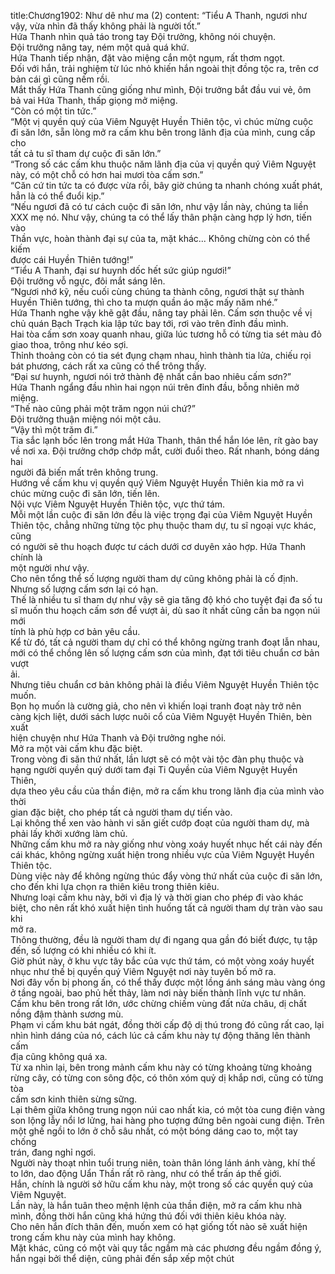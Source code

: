 title:Chương1902: Như dê như ma (2)
content:
“Tiểu A Thanh, ngươi như vậy, vừa nhìn đã thấy không phải là người tốt.”<br>Hứa Thanh nhìn quả táo trong tay Đội trưởng, không nói chuyện.<br>Đội trưởng nâng tay, ném một quả quá khứ.<br>Hứa Thanh tiếp nhận, đặt vào miệng cắn một ngụm, rất thơm ngọt.<br>Đối với hắn, trải nghiệm từ lúc nhỏ khiến hắn ngoài thịt đồng tộc ra, trên cơ<br>bản cái gì cũng nếm rồi.<br>Mắt thấy Hứa Thanh cũng giống như mình, Đội trưởng bắt đầu vui vẻ, ôm<br>bả vai Hứa Thanh, thấp giọng mở miệng.<br>“Còn có một tin tức.”<br>“Một vị quyền quý của Viêm Nguyệt Huyền Thiên tộc, vì chúc mừng cuộc<br>đi săn lớn, sẵn lòng mở ra cấm khu bên trong lãnh địa của mình, cung cấp cho<br>tất cả tu sĩ tham dự cuộc đi săn lớn.”<br>“Trong số các cấm khu thuộc năm lãnh địa của vị quyền quý Viêm Nguyệt<br>này, có một chỗ có hơn hai mươi tòa cấm sơn.”<br>“Căn cứ tin tức ta có được vừa rồi, bây giờ chúng ta nhanh chóng xuất phát,<br>hẳn là có thể đuổi kịp.”<br>“Nếu ngươi đã có tư cách cuộc đi săn lớn, như vậy lần này, chúng ta liền<br>XXX mẹ nó. Như vậy, chúng ta có thể lấy thân phận càng hợp lý hơn, tiến vào<br>Thần vực, hoàn thành đại sự của ta, mặt khác... Không chừng còn có thể kiếm<br>được cái Huyền Thiên tướng!”<br>“Tiểu A Thanh, đại sư huynh dốc hết sức giúp ngươi!”<br>Đội trưởng vỗ ngực, đôi mắt sáng lên.<br>“Ngươi nhớ kỹ, nếu cuối cùng chúng ta thành công, ngươi thật sự thành<br>Huyền Thiên tướng, thì cho ta mượn quần áo mặc mấy năm nhé.”<br>Hứa Thanh nghe vậy khẽ gật đầu, nâng tay phải lên. Cấm sơn thuộc về vị<br>chủ quán Bạch Trạch kia lập tức bay tới, rơi vào trên đỉnh đầu mình.<br>Hai tòa cấm sơn xoay quanh nhau, giữa lúc tương hỗ có từng tia sét màu đỏ<br>giao thoa, trông như kéo sợi.<br>Thỉnh thoảng còn có tia sét đụng chạm nhau, hình thành tia lửa, chiếu rọi<br>bát phương, cách rất xa cũng có thể trông thấy.<br>“Đại sư huynh, ngươi nói trở thành đệ nhất cần bao nhiêu cấm sơn?”<br>Hứa Thanh ngẩng đầu nhìn hai ngọn núi trên đỉnh đầu, bỗng nhiên mở<br>miệng.<br>“Thế nào cũng phải một trăm ngọn núi chứ?”<br>Đội trưởng thuận miệng nói một câu.<br>“Vậy thì một trăm đi.”<br>Tia sắc lạnh bốc lên trong mắt Hứa Thanh, thân thể hắn lóe lên, rít gào bay<br>về nơi xa. Đội trưởng chớp chớp mắt, cười đuổi theo. Rất nhanh, bóng dáng hai<br>người đã biến mất trên không trung.<br>Hướng về cấm khu vị quyền quý Viêm Nguyệt Huyền Thiên kia mở ra vì<br>chúc mừng cuộc đi săn lớn, tiến lên.<br>Nội vực Viêm Nguyệt Huyền Thiên tộc, vực thứ tám.<br>Mỗi một lần cuộc đi săn lớn đều là việc trọng đại của Viêm Nguyệt Huyền<br>Thiên tộc, chẳng những từng tộc phụ thuộc tham dự, tu sĩ ngoại vực khác, cũng<br>có người sẽ thu hoạch được tư cách dưới cơ duyên xảo hợp. Hứa Thanh chính là<br>một người như vậy.<br>Cho nên tổng thể số lượng người tham dự cũng không phải là cố định.<br>Nhưng số lượng cấm sơn lại có hạn.<br>Thế là nhiều tu sĩ tham dự như vậy sẽ gia tăng độ khó cho tuyệt đại đa số tu<br>sĩ muốn thu hoạch cấm sơn để vượt ải, dù sao ít nhất cũng cần ba ngọn núi mới<br>tính là phù hợp cơ bản yêu cầu.<br>Kể từ đó, tất cả người tham dự chỉ có thể không ngừng tranh đoạt lẫn nhau,<br>mới có thể chồng lên số lượng cấm sơn của mình, đạt tới tiêu chuẩn cơ bản vượt<br>ải.<br>Nhưng tiêu chuẩn cơ bản không phải là điều Viêm Nguyệt Huyền Thiên tộc<br>muốn.<br>Bọn họ muốn là cường giả, cho nên vì khiến loại tranh đoạt này trở nên<br>càng kịch liệt, dưới sách lược nuôi cổ của Viêm Nguyệt Huyền Thiên, bèn xuất<br>hiện chuyện như Hứa Thanh và Đội trưởng nghe nói.<br>Mở ra một vài cấm khu đặc biệt.<br>Trong vòng đi săn thứ nhất, lần lượt sẽ có một vài tộc đàn phụ thuộc và<br>hạng người quyền quý dưới tam đại Ti Quyền của Viêm Nguyệt Huyền Thiên,<br>dựa theo yêu cầu của thần điện, mở ra cấm khu trong lãnh địa của mình vào thời<br>gian đặc biệt, cho phép tất cả người tham dự tiến vào.<br>Lại không thể xen vào hành vi săn giết cướp đoạt của người tham dự, mà<br>phải lấy khởi xướng làm chủ.<br>Những cấm khu mở ra này giống như vòng xoáy huyết nhục hết cái này đến<br>cái khác, không ngừng xuất hiện trong nhiều vực của Viêm Nguyệt Huyền<br>Thiên tộc.<br>Dùng việc này để không ngừng thúc đẩy vòng thứ nhất của cuộc đi săn lớn,<br>cho đến khi lựa chọn ra thiên kiêu trong thiên kiêu.<br>Nhưng loại cấm khu này, bởi vì địa lý và thời gian cho phép đi vào khác<br>biệt, cho nên rất khó xuất hiện tình huống tất cả người tham dự tràn vào sau khi<br>mở ra.<br>Thông thường, đều là người tham dự đi ngang qua gần đó biết được, tụ tập<br>đến, số lượng có khi nhiều có khi ít.<br>Giờ phút này, ở khu vực tây bắc của vực thứ tám, có một vòng xoáy huyết<br>nhục như thế bị quyền quý Viêm Nguyệt nơi này tuyên bố mở ra.<br>Nơi đây vốn bị phong ấn, có thể thấy được một lồng ánh sáng màu vàng óng<br>ở tầng ngoài, bao phủ hết thảy, làm nơi này biến thành lĩnh vực tư nhân.<br>Cấm khu bên trong rất lớn, ước chừng chiếm vùng đất nửa châu, dị chất<br>nồng đậm thành sương mù.<br>Phạm vi cấm khu bát ngát, đồng thời cấp độ dị thú trong đó cũng rất cao, lại<br>nhìn hình dáng của nó, cách lúc cả cấm khu này tự động thăng lên thành cấm<br>địa cũng không quá xa.<br>Từ xa nhìn lại, bên trong mảnh cấm khu này có từng khoảng từng khoảng<br>rừng cây, có từng con sông độc, có thôn xóm quỷ dị khắp nơi, cũng có từng tòa<br>cấm sơn kinh thiên sừng sững.<br>Lại thêm giữa không trung ngọn núi cao nhất kia, có một tòa cung điện vàng<br>son lộng lẫy nổi lơ lửng, hai hàng pho tượng đứng bên ngoài cung điện. Trên<br>một ghế ngồi to lớn ở chỗ sâu nhất, có một bóng dáng cao to, một tay chống<br>trán, đang nghỉ ngơi.<br>Người này thoạt nhìn tuổi trung niên, toàn thân lóng lánh ánh vàng, khí thế<br>to lớn, dao động Uẩn Thần rất rõ ràng, như có thể trấn áp thế giới.<br>Hắn, chính là người sở hữu cấm khu này, một trong số các quyền quý của<br>Viêm Nguyệt.<br>Lần này, là hắn tuân theo mệnh lệnh của thần điện, mở ra cấm khu nhà<br>mình, đồng thời hắn cũng khá hứng thú đối với thiên kiêu khóa này.<br>Cho nên hắn đích thân đến, muốn xem có hạt giống tốt nào sẽ xuất hiện<br>trong cấm khu này của mình hay không.<br>Mặt khác, cũng có một vài quy tắc ngầm mà các phương đều ngầm đồng ý,<br>hắn ngại bởi thể diện, cũng phải đến sắp xếp một chút